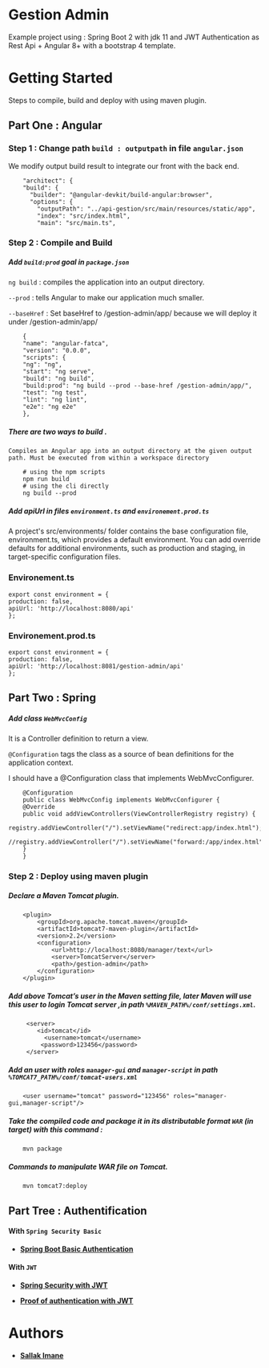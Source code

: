 # Gestion Admin 

Example project using : Spring Boot 2 with jdk 11 and JWT Authentication as Rest Api + Angular 8+ with a bootstrap 4 template.

# Getting Started 

Steps to compile, build and deploy with using maven plugin.

## Part One : Angular 

### Step 1 : Change path `build : outputpath` in file `angular.json` 

We modify output build result to integrate our front with the back end.

		"architect": {
        "build": {
          "builder": "@angular-devkit/build-angular:browser",
          "options": {
            "outputPath": "../api-gestion/src/main/resources/static/app",
            "index": "src/index.html",
            "main": "src/main.ts",

### Step 2 : Compile and Build

##### Add `build:prod` goal in `package.json`

 `ng build` : compiles the application into an output directory.

 `--prod`  : tells Angular to make our application much smaller.

 `--baseHref` : Set baseHref to /gestion-admin/app/ because we will deploy it under /gestion-admin/app/ 

		{
		"name": "angular-fatca",
		"version": "0.0.0",
		"scripts": {
		"ng": "ng",
		"start": "ng serve",
		"build": "ng build",
		"build:prod": "ng build --prod --base-href /gestion-admin/app/",
		"test": "ng test",
		"lint": "ng lint",
		"e2e": "ng e2e"
		},
		
##### There are two ways to build .
  	
  	Compiles an Angular app into an output directory at the given output path. Must be executed from within a workspace directory

		# using the npm scripts
		npm run build
		# using the cli directly
		ng build --prod


##### Add apiUrl in files `environment.ts` and `environement.prod.ts` 

A project's src/environments/ folder contains the base configuration file, environment.ts, which provides a default environment. You can add override defaults for additional environments, such as production and staging, in target-specific configuration files.

### Environement.ts

	export const environment = {
	production: false,
	apiUrl: 'http://localhost:8080/api'
	};
  
### Environement.prod.ts
  
	export const environment = {
	production: false,
	apiUrl: 'http://localhost:8081/gestion-admin/api'
	};

## Part Two : Spring 

##### Add class `WebMvcConfig`

It is a Controller definition to return a view.

`@Configuration` tags the class as a source of bean definitions for the application context.

I should have a @Configuration class that implements WebMvcConfigurer.

		@Configuration
		public class WebMvcConfig implements WebMvcConfigurer {
	    @Override
	    public void addViewControllers(ViewControllerRegistry registry) {
	    	 registry.addViewController("/").setViewName("redirect:app/index.html");
	        //registry.addViewController("/").setViewName("forward:/app/index.html");
	    }
		}


### Step 2 : Deploy using maven plugin

##### Declare a Maven Tomcat plugin.

		<plugin>
			<groupId>org.apache.tomcat.maven</groupId>
			<artifactId>tomcat7-maven-plugin</artifactId>
			<version>2.2</version>
			<configuration>
				<url>http://localhost:8080/manager/text</url>
				<server>TomcatServer</server>
				<path>/gestion-admin</path>
			</configuration>
	    </plugin>

##### Add above Tomcat’s user in the Maven setting file, later Maven will use this user to login Tomcat server ,in path `%MAVEN_PATH%/conf/settings.xml`.

		 <server>
		    <id>tomcat</id>
		      <username>tomcat</username>
		     <password>123456</password>
	     </server>	   


##### Add an user with roles `manager-gui` and `manager-script` in path  `%TOMCAT7_PATH%/conf/tomcat-users.xml`

        <user username="tomcat" password="123456" roles="manager-gui,manager-script"/>


##### Take the compiled code and package it in its distributable format `WAR` (in target) with this command : 

		mvn package

##### Commands to manipulate WAR file on Tomcat.
   
    	mvn tomcat7:deploy 


## Part Tree : Authentification

#### With `Spring Security Basic`

+ [**Spring Boot Basic Authentication**](https://medium.com/@rameez.s.shaikh/angular-7-spring-boot-basic-authentication-example-98455b73d033)

#### With `JWT` 

+ [**Spring Security with JWT**](https://dev.to/keysh/spring-security-with-jwt-3j76)

+ [**Proof of authentication with JWT**](https://blog.ippon.fr/2017/10/12/preuve-dauthentification-avec-jwt/)

# Authors
 + [**Sallak Imane**](https://github.com/SallakImane)
